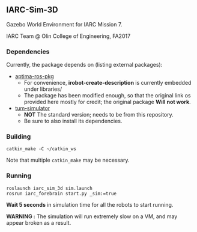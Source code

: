 ## IARC-Sim-3D

Gazebo World Environment for IARC Mission 7.

IARC Team @ Olin College of Engineering, FA2017

### Dependencies

Currently, the package depends on (listing external packages):

- [aptima-ros-pkg](https://code.google.com/archive/p/aptima-ros-pkg/source/default/source)
    * For convenience, **irobot-create-description** is currently embedded under libraries/
    * The package has been modified enough, so that the original link os provided here mostly for credit; the original package **Will not work**.
- [tum-simulator](https://github.com/angelsantamaria/tum_simulator.git)
    * **NOT** The standard version; needs to be from this repository.
    * Be sure to also install its dependencies.

### Building

```
catkin_make -C ~/catkin_ws
```

Note that multiple `catkin_make` may be necessary.

### Running

```
roslaunch iarc_sim_3d sim.launch
rosrun iarc_forebrain start.py _sim:=true
```

**Wait 5 seconds** in simulation time for all the robots to start running.


**WARNING :** The simulation will run extremely slow on a VM, and may appear broken as a result.
